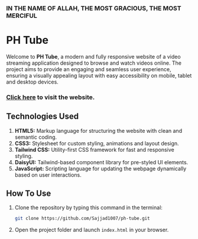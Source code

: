 ### IN THE NAME OF ALLAH, THE MOST GRACIOUS, THE MOST MERCIFUL

# PH Tube

Welcome to **PH Tube**, a modern and fully responsive website of a video streaming application designed to browse and watch videos online. The project aims to provide an engaging and seamless user experience, ensuring a visually appealing layout with easy accessibility on mobile, tablet and desktop devices.

### [Click here](https://ph-tube-by-sajjadur-rahman.netlify.app/) to visit the website.

## Technologies Used

1. **HTML5:** Markup language for structuring the website with clean and semantic coding.
2. **CSS3:** Stylesheet for custom styling, animations and layout design.
3. **Tailwind CSS:** Utility-first CSS framework for fast and responsive styling.
4. **DaisyUI:** Tailwind-based component library for pre-styled UI elements.
5. **JavaScript:** Scripting language for updating the webpage dynamically based on user interactions.

## How To Use

1. Clone the repository by typing this command in the terminal:
   ```bash
   git clone https://github.com/Sajjad1007/ph-tube.git
   ```
2. Open the project folder and launch `index.html` in your browser.

